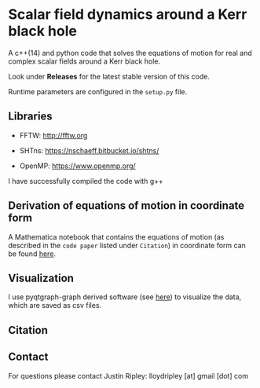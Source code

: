 # Scalar field dynamics around a Kerr black hole

A c++(14) and python code that solves the equations of 
motion for real and complex scalar fields around a Kerr black hole.

Look under **Releases** for the latest stable version of this code.

Runtime parameters are configured in the `setup.py` file.

## Libraries

* FFTW: 
	http://fftw.org

* SHTns:
	https://nschaeff.bitbucket.io/shtns/

* OpenMP: 
	https://www.openmp.org/

I have successfully compiled the code with g++

## Derivation of equations of motion in coordinate form

A Mathematica notebook that contains the equations of motion
(as described in the `code paper` listed under `Citation`) in coordinate
form can be found [here](https://github.com/JLRipley314/2nd-order-teuk-derivations).

## Visualization

I use pyqtgraph-graph derived software
(see [here](https://github.com/JLRipley314/sci-vis))
to visualize the data, which are saved as csv files. 

## Citation

## Contact

For questions please contact
Justin Ripley: lloydripley [at] gmail [dot] com
